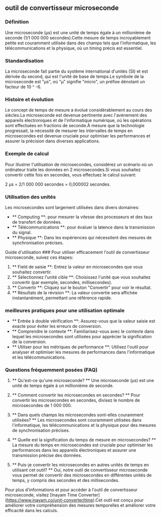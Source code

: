 ## outil de convertisseur microseconde

### Définition
Une microseconde (µs) est une unité de temps égale à un millionième de seconde (1/1 000 000 secondes).Cette mesure de temps incroyablement petite est couramment utilisée dans des champs tels que l'informatique, les télécommunications et la physique, où un timing précis est essentiel.

### Standardisation
La microseconde fait partie du système international d'unités (SI) et est dérivée du second, qui est l'unité de base de temps.Le symbole de la microseconde est "µs", où "µ" signifie "micro", un préfixe dénotant un facteur de 10 ^ -6.

### Histoire et évolution
Le concept de temps de mesure a évolué considérablement au cours des siècles.La microseconde est devenue pertinente avec l'avènement des appareils électroniques et de l'informatique numérique, où les opérations sont effectuées en fractions de seconde.À mesure que la technologie progressait, la nécessité de mesurer les intervalles de temps en microsecondes est devenue cruciale pour optimiser les performances et assurer la précision dans diverses applications.

### Exemple de calcul
Pour illustrer l'utilisation de microsecondes, considérez un scénario où un ordinateur traite les données en 2 microsecondes.Si vous souhaitez convertir cette fois en secondes, vous effectuez le calcul suivant:

2 µs = 2/1 000 000 secondes = 0,000002 secondes.

### Utilisation des unités
Les microsecondes sont largement utilisées dans divers domaines:
- ** Computing **: pour mesurer la vitesse des processeurs et des taux de transfert de données.
- ** Télécommunications **: pour évaluer la latence dans la transmission du signal.
- ** Physique **: Dans les expériences qui nécessitent des mesures de synchronisation précises.

Guide d'utilisation ###
Pour utiliser efficacement l'outil de convertisseur microseconde, suivez ces étapes:
1. ** Field de saisie **: Entrez la valeur en microsecondes que vous souhaitez convertir.
2. ** Sélectionnez l'unité cible **: Choisissez l'unité que vous souhaitez convertir (par exemple, secondes, millisecondes).
3. ** Convertir **: Cliquez sur le bouton "Convertir" pour voir le résultat.
4. ** Résultats de la révision **: La valeur convertie sera affichée instantanément, permettant une référence rapide.

### meilleures pratiques pour une utilisation optimale
- ** Entrée à double vérification **: Assurez-vous que la valeur saisie est exacte pour éviter les erreurs de conversion.
- ** Comprendre le contexte **: Familiarisez-vous avec le contexte dans lequel les microsecondes sont utilisées pour apprécier la signification de la conversion.
- ** Utiliser pour les métriques de performance **: Utilisez l'outil pour analyser et optimiser les mesures de performances dans l'informatique et les télécommunications.

### Questions fréquemment posées (FAQ)

1. ** Qu'est-ce qu'une microseconde? **
Une microseconde (µs) est une unité de temps égale à un millionième de seconde.

2. ** Comment convertir les microsecondes en secondes? **
Pour convertir les microsecondes en secondes, divisez le nombre de microsecondes de 1 000 000.

3. ** Dans quels champs les microsecondes sont-elles couramment utilisées? **
Les microsecondes sont couramment utilisées dans l'informatique, les télécommunications et la physique pour des mesures de synchronisation précises.

4. ** Quelle est la signification du temps de mesure en microsecondes? **
La mesure du temps en microsecondes est cruciale pour optimiser les performances dans les appareils électroniques et assurer une transmission précise des données.

5. ** Puis-je convertir les microsecondes en autres unités de temps en utilisant cet outil? **
Oui, notre outil de convertisseur microseconde vous permet de convertir des microsecondes en différentes unités de temps, y compris des secondes et des millisecondes.

Pour plus d'informations et pour accéder à l'outil de convertisseur microseconde, visitez [Inayam Time Converter] (https://www.inayam.co/unit-converter/time).Cet outil est conçu pour améliorer votre compréhension des mesures temporelles et améliorer votre efficacité dans les calculs.